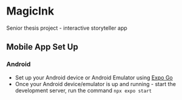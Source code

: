 # MagicInk
Senior thesis project - interactive storyteller app

## Mobile App Set Up

### Android

* Set up your Android device or Android Emulator using [Expo Go](https://docs.expo.dev/get-started/set-up-your-environment/?platform=android&device=physical)
* Once your Android device/emulator is up and running - start the development server, run the command `npx expo start`
